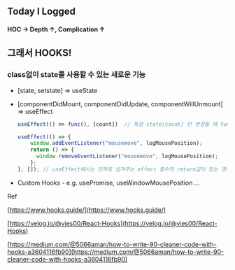 ## Today I Logged

#### HOC → Depth ↑, Complication ↑

## 그래서 HOOKS!

### class없이 state를 사용할 수 있는 새로운 기능

- [state, setstate] ⇒ useState
- [componentDidMount, componentDidUpdate, componentWillUnmount] ⇒ useEffect

    ```javascript
    useEffect(() => func(), [count])  // 특정 state(count) 만 변경될 때 func 실행. - CDM
    
    useEffect(() => {
        window.addEventListener("mousemove", logMousePosition);
        return () => {
          window.removeEventListener("mousemove", logMousePosition);
        };
    }, []); // useEffect에서는 인자로 넘겨주는 effect 함수의 return값이 있는 경우, hook의 cleanup 함수로 인식하고 다음 effect가 실행되기 전에 실행해줍니다
    ```

- Custom Hooks - e.g. usePromise, useWindowMousePosition ...


Ref

[https://www.hooks.guide/](https://www.hooks.guide/)

[https://velog.io/@vies00/React-Hooks](https://velog.io/@vies00/React-Hooks)

[https://medium.com/@5066aman/how-to-write-90-cleaner-code-with-hooks-a3604116fb90](https://medium.com/@5066aman/how-to-write-90-cleaner-code-with-hooks-a3604116fb90)
